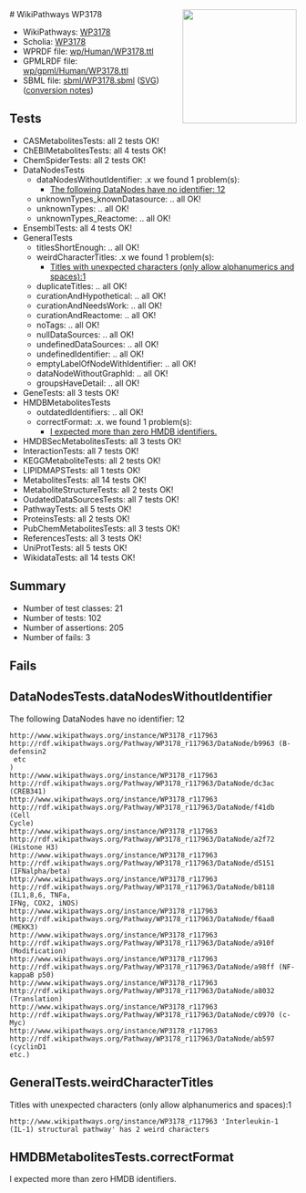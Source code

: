 <img style="float: right; width: 200px" src="../logo.png" />
# WikiPathways WP3178

* WikiPathways: [WP3178](https://identifiers.org/wikipathways:WP3178)
* Scholia: [WP3178](https://scholia.toolforge.org/wikipathways/WP3178)
* WPRDF file: [wp/Human/WP3178.ttl](../wp/Human/WP3178.ttl)
* GPMLRDF file: [wp/gpml/Human/WP3178.ttl](../wp/gpml/Human/WP3178.ttl)
* SBML file: [sbml/WP3178.sbml](../sbml/WP3178.sbml) ([SVG](../sbml/WP3178.svg)) ([conversion notes](../sbml/WP3178.txt))

## Tests
* CASMetabolitesTests: all 2 tests OK!
* ChEBIMetabolitesTests: all 4 tests OK!
* ChemSpiderTests: all 2 tests OK!
* DataNodesTests
    * dataNodesWithoutIdentifier: .x we found 1 problem(s):
        * [The following DataNodes have no identifier: 12](#8792c492)
    * unknownTypes_knownDatasource: .. all OK!
    * unknownTypes: .. all OK!
    * unknownTypes_Reactome: .. all OK!
* EnsemblTests: all 4 tests OK!
* GeneralTests
    * titlesShortEnough: .. all OK!
    * weirdCharacterTitles: .x we found 1 problem(s):
        * [Titles with unexpected characters (only allow alphanumerics and spaces):1](#fda87b3f)
    * duplicateTitles: .. all OK!
    * curationAndHypothetical: .. all OK!
    * curationAndNeedsWork: .. all OK!
    * curationAndReactome: .. all OK!
    * noTags: .. all OK!
    * nullDataSources: .. all OK!
    * undefinedDataSources: .. all OK!
    * undefinedIdentifier: .. all OK!
    * emptyLabelOfNodeWithIdentifier: .. all OK!
    * dataNodeWithoutGraphId: .. all OK!
    * groupsHaveDetail: .. all OK!
* GeneTests: all 3 tests OK!
* HMDBMetabolitesTests
    * outdatedIdentifiers: .. all OK!
    * correctFormat: .x. we found 1 problem(s):
        * [I expected more than zero HMDB identifiers.](#ad154c1e)
* HMDBSecMetabolitesTests: all 3 tests OK!
* InteractionTests: all 7 tests OK!
* KEGGMetaboliteTests: all 2 tests OK!
* LIPIDMAPSTests: all 1 tests OK!
* MetabolitesTests: all 14 tests OK!
* MetaboliteStructureTests: all 2 tests OK!
* OudatedDataSourcesTests: all 7 tests OK!
* PathwayTests: all 5 tests OK!
* ProteinsTests: all 2 tests OK!
* PubChemMetabolitesTests: all 3 tests OK!
* ReferencesTests: all 3 tests OK!
* UniProtTests: all 5 tests OK!
* WikidataTests: all 14 tests OK!


## Summary

* Number of test classes: 21
* Number of tests: 102
* Number of assertions: 205
* Number of fails: 3

## Fails

<a name="8792c492" />

## DataNodesTests.dataNodesWithoutIdentifier

The following DataNodes have no identifier: 12
```
http://www.wikipathways.org/instance/WP3178_r117963 http://rdf.wikipathways.org/Pathway/WP3178_r117963/DataNode/b9963 (B-defensin2
 etc
)
http://www.wikipathways.org/instance/WP3178_r117963 http://rdf.wikipathways.org/Pathway/WP3178_r117963/DataNode/dc3ac (CREB341)
http://www.wikipathways.org/instance/WP3178_r117963 http://rdf.wikipathways.org/Pathway/WP3178_r117963/DataNode/f41db (Cell
Cycle)
http://www.wikipathways.org/instance/WP3178_r117963 http://rdf.wikipathways.org/Pathway/WP3178_r117963/DataNode/a2f72 (Histone H3)
http://www.wikipathways.org/instance/WP3178_r117963 http://rdf.wikipathways.org/Pathway/WP3178_r117963/DataNode/d5151 (IFNalpha/beta)
http://www.wikipathways.org/instance/WP3178_r117963 http://rdf.wikipathways.org/Pathway/WP3178_r117963/DataNode/b8118 (IL1,8,6, TNFa, 
IFNg, COX2, iNOS)
http://www.wikipathways.org/instance/WP3178_r117963 http://rdf.wikipathways.org/Pathway/WP3178_r117963/DataNode/f6aa8 (MEKK3)
http://www.wikipathways.org/instance/WP3178_r117963 http://rdf.wikipathways.org/Pathway/WP3178_r117963/DataNode/a910f (Modification)
http://www.wikipathways.org/instance/WP3178_r117963 http://rdf.wikipathways.org/Pathway/WP3178_r117963/DataNode/a98ff (NF-kappaB p50)
http://www.wikipathways.org/instance/WP3178_r117963 http://rdf.wikipathways.org/Pathway/WP3178_r117963/DataNode/a8032 (Translation)
http://www.wikipathways.org/instance/WP3178_r117963 http://rdf.wikipathways.org/Pathway/WP3178_r117963/DataNode/c0970 (c-Myc)
http://www.wikipathways.org/instance/WP3178_r117963 http://rdf.wikipathways.org/Pathway/WP3178_r117963/DataNode/ab597 (cyclinD1
etc.)
```

<a name="fda87b3f" />

## GeneralTests.weirdCharacterTitles

Titles with unexpected characters (only allow alphanumerics and spaces):1
```
http://www.wikipathways.org/instance/WP3178_r117963 'Interleukin-1 (IL-1) structural pathway' has 2 weird characters
```

<a name="ad154c1e" />

## HMDBMetabolitesTests.correctFormat

I expected more than zero HMDB identifiers.

